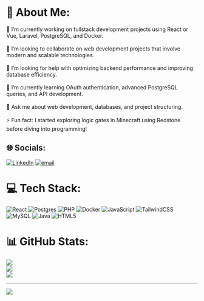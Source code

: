 # 💫 About Me:
🔭 I’m currently working on fullstack development projects using React or Vue, Laravel, PostgreSQL, and Docker.<br><br>👯 I’m looking to collaborate on web development projects that involve modern and scalable technologies.<br><br>🤝 I’m looking for help with optimizing backend performance and improving database efficiency.<br><br>🌱 I’m currently learning OAuth authentication, advanced PostgreSQL queries, and API development.<br><br>💬 Ask me about web development, databases, and project structuring.<br><br>⚡ Fun fact: I started exploring logic gates in Minecraft using Redstone before diving into programming!


## 🌐 Socials:
[![LinkedIn](https://img.shields.io/badge/LinkedIn-%230077B5.svg?logo=linkedin&logoColor=white)](https://linkedin.com/in/lucasmartinezaguilera) [![email](https://img.shields.io/badge/Email-D14836?logo=gmail&logoColor=white)](mailto:lucasmaragu@gmail.com) 

# 💻 Tech Stack:
![React](https://img.shields.io/badge/react-%2320232a.svg?style=for-the-badge&logo=react&logoColor=%2361DAFB) ![Postgres](https://img.shields.io/badge/postgres-%23316192.svg?style=for-the-badge&logo=postgresql&logoColor=white) ![PHP](https://img.shields.io/badge/php-%23777BB4.svg?style=for-the-badge&logo=php&logoColor=white) ![Docker](https://img.shields.io/badge/docker-%230db7ed.svg?style=for-the-badge&logo=docker&logoColor=white) ![JavaScript](https://img.shields.io/badge/javascript-%23323330.svg?style=for-the-badge&logo=javascript&logoColor=%23F7DF1E) ![TailwindCSS](https://img.shields.io/badge/tailwindcss-%2338B2AC.svg?style=for-the-badge&logo=tailwind-css&logoColor=white) ![MySQL](https://img.shields.io/badge/mysql-4479A1.svg?style=for-the-badge&logo=mysql&logoColor=white) ![Java](https://img.shields.io/badge/java-%23ED8B00.svg?style=for-the-badge&logo=openjdk&logoColor=white) ![HTML5](https://img.shields.io/badge/html5-%23E34F26.svg?style=for-the-badge&logo=html5&logoColor=white)
# 📊 GitHub Stats:
![](https://github-readme-stats.vercel.app/api?username=lucasmaragu&theme=tokyonight&hide_border=false&include_all_commits=false&count_private=false)<br/>
![](https://github-readme-streak-stats.herokuapp.com/?user=lucasmaragu&theme=tokyonight&hide_border=false)<br/>
![](https://github-readme-stats.vercel.app/api/top-langs/?username=lucasmaragu&theme=tokyonight&hide_border=false&include_all_commits=false&count_private=false&layout=compact)


---
[![](https://visitcount.itsvg.in/api?id=lucasmaragu&icon=2&color=0)](https://visitcount.itsvg.in)

<!-- Proudly created with GPRM ( https://gprm.itsvg.in ) -->
